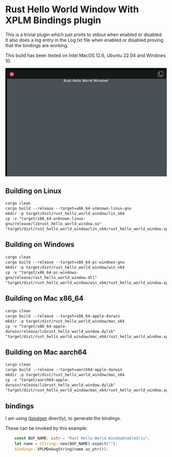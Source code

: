 
# Rust Hello World Window With XPLM Bindings plugin

This is a trivial plugin which just prints to stdout when
enabled or disabled. It also does a log entry in the Log.txt file
when enabled or disabled proving that the bindings are working.

This build has been tested on Intel MacOS 12.6, Ubuntu 22.04 and Windows 10.

![Alt text](Rust_Hello_World_Window.jpg?raw=true "Rust_Hello_World_Window")


## Building on Linux

   ```
   cargo clean
   cargo build --release --target=x86_64-unknown-linux-gnu
   mkdir -p target/dist/rust_hello_world_window/lin_x64
   cp -v "target/x86_64-unknown-linux-gnu/release/librust_hello_world_window.so" "target/dist/rust_hello_world_window/lin_x64/rust_hello_world_window.xpl"
   ```

## Building on Windows

   ```
   cargo clean
   cargo build --release --target=x86_64-pc-windows-gnu
   mkdir -p target/dist/rust_hello_world_window/win_x64
   cp -v "target/x86_64-pc-windows-gnu/release/rust_hello_world_window.dll" "target/dist/rust_hello_world_window/win_x64/rust_hello_world_window.xpl"
   ```

## Building on Mac x86_64

   ```
   cargo clean
   cargo build --release --target=x86_64-apple-darwin
   mkdir -p target/dist/rust_hello_world_window/mac_x64
   cp -v "target/x86_64-apple-darwin/release/librust_hello_world_window.dylib" "target/dist/rust_hello_world_window/mac_x64/rust_hello_world_window.xpl"
   ```


## Building on Mac aarch64

   ```
   cargo clean
   cargo build --release --target=aarch64-apple-darwin
   mkdir -p target/dist/rust_hello_world_window/mac_x64
   cp -v "target/aarch64-apple-darwin/release/librust_hello_world_window.dylib" "target/dist/rust_hello_world_window/mac_x64/rust_hello_world_window.xpl"
   ```


## bindings

I am using ([bindgen](https://rust-lang.github.io/rust-bindgen/) directly), to
generate the bindings.

These can be invoked by this example:

```rust
    const BUF_NAME: &str = "Rust Hello World WindowEnabled!\n";
    let name = CString::new(BUF_NAME).expect("");
    bindings::XPLMDebugString(name.as_ptr());
```
